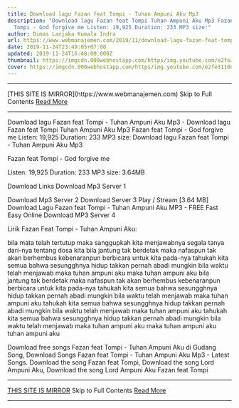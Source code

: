 ```yaml
---
title: Download lagu Fazan feat Tompi - Tuhan Ampuni Aku Mp3
description: "Download lagu Fazan feat Tompi Tuhan Ampuni Aku Mp3 Fazan feat
  Tompi - God forgive me Listen: 19,925 Duration: 233 MP3 size:"
author: Dimas Lanjaka Kumala Indra
url: https://www.webmanajemen.com/2019/11/download-lagu-fazan-feat-tompi-tuhan.html
date: 2019-11-24T23:49:05+07:00
updated: 2019-11-24T16:48:00.000Z
thumbnail: https://imgcdn.000webhostapp.com/https/img.youtube.com/e2fe3110e2133f05ee105f6c5bfd012b.jpeg
cover: https://imgcdn.000webhostapp.com/https/img.youtube.com/e2fe3110e2133f05ee105f6c5bfd012b.jpeg
---
```


<hr/> [THIS SITE IS MIRROR](https://www.webmanajemen.com) Skip to Full Contents <a href="https://www.webmanajemen.com/2019/11/download-lagu-fazan-feat-tompi-tuhan.html" rel="follow" class="button" id="read-more">Read More</a> <hr/> Download lagu Fazan feat Tompi - Tuhan Ampuni Aku Mp3 - Download lagu Fazan feat Tompi Tuhan Ampuni Aku Mp3 Fazan feat Tompi - God forgive me Listen: 19,925 Duration: 233 MP3 size: Download lagu Fazan feat Tompi - Tuhan Ampuni Aku Mp3

  Fazan feat Tompi - God forgive me 

  Listen: 19,925 
  Duration: 233 
  MP3 size: 3.64MB 

  Download Links 
  Download Mp3 Server 1 

  Download Mp3 Server 2 
  Download Server 3 
  Play / Stream [3.64 MB] Download Lagu Fazan feat Tompi - Tuhan Ampuni Aku MP3 - FREE Fast Easy Online 
  Download MP3 Server 4 


                             
Lirik Fazan Feat Tompi - Tuhan Ampuni Aku:
                             

bila mata telah tertutup
 maka sanggupkah kita menjawabnya
 segala tanya dari-nya tentang dosa kita
 bila jantung tak berdetak
 maka nafaspun tak akan berhembus
 kebenaranpun berbicara untuk kita pada-nya
 tahukah kita semua
 bahwa sesungghnya hidup takkan pernah abadi
 mungkin bila waktu telah menjawab
 maka tuhan ampuni aku
 maka tuhan ampuni aku
 bila jantung tak berdetak
 maka nafaspun tak akan berhembus
 kebenaranpun berbicara untuk kita pada-nya
 tahukah kita semua
 bahwa sesungghnya hidup takkan pernah abadi
 mungkin bila waktu telah menjawab
 maka tuhan ampuni aku
 tahukah kita semua
 bahwa sesungghnya hidup takkan pernah abadi
 mungkin bila waktu telah menjawab
 maka tuhan ampuni aku
 tahukah kita semua
 bahwa sesungghnya hidup takkan pernah abadi
 mungkin bila waktu telah menjawab
 maka tuhan ampuni aku
 maka tuhan ampuni aku
 tuhan ampuni aku
                          
  Download free songs Fazan feat Tompi - Tuhan Ampuni Aku di Gudang Song, Download Songs Fazan feat Tompi - Tuhan Ampuni Aku Mp3 - Latest Songs.  Download the song Fazan feat Tompi, Download the song Lord Ampuni Aku, Download the song Lord Ampuni Aku Fazan feat Tompi <hr/> [THIS SITE IS MIRROR](https://www.webmanajemen.com) Skip to Full Contents <a href="https://www.webmanajemen.com/2019/11/download-lagu-fazan-feat-tompi-tuhan.html" rel="follow" class="button" id="read-more">Read More</a> <hr/>